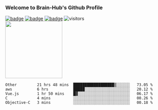 ### Welcome to Brain-Hub's Github Profile
[![badge](https://img.shields.io/badge/Rootero%20Firmware-f39f37)](https://github.com/Brain-Hub/Rootero-Firmware)
[![badge](https://img.shields.io/badge/Rootero%20Dashboard-f39f37)](https://github.com/Brain-Hub/Rootero-Dashboard)
[![badge](https://img.shields.io/badge/Ganttlab-informational)](http://Brain-Hub.com:8282)
![visitors](https://visitor-badge.glitch.me/badge?page_id=Brain-Hub.Brain-Hub)
<br>
[<img height="180em" src="https://github-readme-stats.vercel.app/api?username=Brain-Hub&show_icons=true&hide_border=true&&count_private=true&include_all_commits=true" />](https://github.com/Brain-Hub?tab=projects)

<!--START_SECTION:waka-->
```text
Other         21 hrs 48 mins  ██████████████████▒░░░░░░   73.05 % 
aws           6 hrs           █████░░░░░░░░░░░░░░░░░░░░   20.12 % 
Vue.js        1 hr 50 mins    █▓░░░░░░░░░░░░░░░░░░░░░░░   06.17 % 
C             4 mins          ░░░░░░░░░░░░░░░░░░░░░░░░░   00.26 % 
Objective-C   3 mins          ░░░░░░░░░░░░░░░░░░░░░░░░░   00.18 % 
```
<!--END_SECTION:waka-->

<!--
**Brain-Hub/Brain-Hub** is a ✨ _special_ ✨ repository because its `README.md` (this file) appears on your GitHub profile.

Here are some ideas to get you started:

- 🔭 I’m currently working on ...
- 🌱 I’m currently learning ...
- 👯 I’m looking to collaborate on ...
- 🤔 I’m looking for help with ...
- 💬 Ask me about ...
- 📫 How to reach me: ...
- 😄 Pronouns: ...
- ⚡ Fun fact: ...
-->
